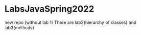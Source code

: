 # LabsJavaSpring2022
new repo (without lab 1)
There are lab2(hierarchy of classes) and lab3(methods)